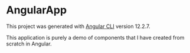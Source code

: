 # AngularApp

This project was generated with [Angular CLI](https://github.com/angular/angular-cli) version 12.2.7.

This application is purely a demo of components that I have created from scratch in Angular.
